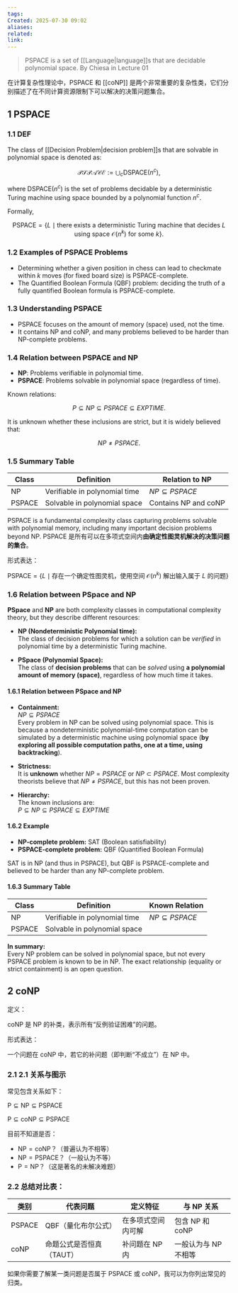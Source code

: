 ```yaml
---
tags: 
Created: 2025-07-30 09:02
aliases: 
related: 
link:
---
```

> PSPACE is a set of  [[Language|language]]s that are decidable polynomial space. By Chiesa in Lecture 01

在计算复杂性理论中，PSPACE 和 [[coNP]] 是两个非常重要的复杂性类，它们分别描述了在不同计算资源限制下可以解决的决策问题集合。
## 1 PSPACE

### 1.1 DEF

The class of [[Decision Problem|decision problem]]s that are solvable in polynomial space is denoted as:

$$
\mathcal{PSPACE} := \bigcup_{c} \text{DSPACE}(n^c),
$$

where $\text{DSPACE}(n^c)$ is the set of problems decidable by a deterministic Turing machine using space bounded by a polynomial function $n^c$.

Formally,

$$
\text{PSPACE} = \{ L \mid \text{there exists a deterministic Turing machine that decides } L \text{ using space } \mathcal{O}(n^k) \text{ for some } k \}.
$$


### 1.2 Examples of PSPACE Problems

- Determining whether a given position in chess can lead to checkmate within $k$ moves (for fixed board size) is PSPACE-complete.
- The Quantified Boolean Formula (QBF) problem: deciding the truth of a fully quantified Boolean formula is PSPACE-complete.

### 1.3 Understanding PSPACE

- PSPACE focuses on the amount of memory (space) used, not the time.
- It contains NP and coNP, and many problems believed to be harder than NP-complete problems.

### 1.4 Relation between PSPACE and NP

- **NP**: Problems verifiable in polynomial time.
- **PSPACE**: Problems solvable in polynomial space (regardless of time).

Known relations:

$$
P \subseteq NP \subseteq PSPACE \subseteq EXPTIME.
$$

It is unknown whether these inclusions are strict, but it is widely believed that:

$$
NP \neq PSPACE.
$$

### 1.5 Summary Table

| Class  | Definition                    | Relation to NP        |
| ------ | ----------------------------- | --------------------- |
| NP     | Verifiable in polynomial time | $NP \subseteq PSPACE$ |
| PSPACE | Solvable in polynomial space  | Contains NP and coNP  |


PSPACE is a fundamental complexity class capturing problems solvable with polynomial memory, including many important decision problems beyond NP.
PSPACE 是所有可以在多项式空间内**由确定性图灵机解决的决策问题的集合**。

形式表达：

$\text{PSPACE} = \{L \mid \text{存在一个确定性图灵机，使用空间 } \mathcal{O}(n^k) \text{ 解出输入属于 } L \text{ 的问题} \}$

### 1.6 Relation between PSpace and NP

**PSpace** and **NP** are both complexity classes in computational complexity theory, but they describe different resources:

- **NP (Nondeterministic Polynomial time):**  
  The class of decision problems for which a solution can be *verified* in polynomial time by a deterministic Turing machine.

- **PSpace (Polynomial Space):**  
  The class of **decision problems** that can be *solved* using **a polynomial amount of memory (space)**, regardless of how much time it takes.

#### 1.6.1 Relation between PSpace and NP

- **Containment:**  
  $NP \subseteq PSPACE$  
  Every problem in NP can be solved using polynomial space. This is because a nondeterministic polynomial-time computation can be simulated by a deterministic machine using polynomial space (**by exploring all possible computation paths, one at a time, using backtracking**).

- **Strictness:**  
  It is **unknown** whether $NP = PSPACE$ or $NP \subset PSPACE$. Most complexity theorists believe that $NP \neq PSPACE$, but this has not been proven.

- **Hierarchy:**  
  The known inclusions are:  
  $P \subseteq NP \subseteq PSPACE \subseteq EXPTIME$

#### 1.6.2 Example

- **NP-complete problem:** SAT (Boolean satisfiability)
- **PSPACE-complete problem:** QBF (Quantified Boolean Formula)

SAT is in NP (and thus in PSPACE), but QBF is PSPACE-complete and believed to be harder than any NP-complete problem.

#### 1.6.3 Summary Table

| Class    | Definition                          | Known Relation      |
|----------|-------------------------------------|---------------------|
| NP       | Verifiable in polynomial time       | $NP \subseteq PSPACE$ |
| PSPACE   | Solvable in polynomial space        |                     |

**In summary:**  
Every NP problem can be solved in polynomial space, but not every PSPACE problem is known to be in NP. The exact relationship (equality or strict containment) is an open question.
## 2 coNP

定义：

coNP 是 NP 的补类，表示所有“反例验证困难”的问题。

  
形式表达：

一个问题在 coNP 中，若它的补问题（即判断“不成立”）在 NP 中。

### 2.1 2.1 关系与图示

常见包含关系如下：

$\text{P} \subseteq \text{NP} \subseteq \text{PSPACE}$

$\text{P} \subseteq \text{coNP} \subseteq \text{PSPACE}$


目前不知道是否：

- $\text{NP} = \text{coNP}$？（普遍认为不相等）
- $\text{NP} = \text{PSPACE}$？（一般认为不等）
- $\text{P} = \text{NP}$？（这是著名的未解决难题）
### 2.2 总结对比表：

|类别|代表问题|定义特征|与 NP 关系|
|---|---|---|---|
|PSPACE|QBF（量化布尔公式）|在多项式空间内可解|包含 NP 和 coNP|
|coNP|命题公式是否恒真（TAUT）|补问题在 NP 内|一般认为与 NP 不相等|

如果你需要了解某一类问题是否属于 PSPACE 或 coNP，我可以为你列出常见的归类。